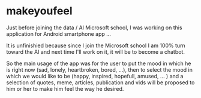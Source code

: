 # makeyoufeel
Just before joining the data / AI Microsoft school, I was working on this application for Android smartphone app ...

It is unfinishied because since I join the Microsoft school I am 100% turn toward the AI and next time I'll work on it, it will be to become a chatbot.

So the main usage of the app was for the user to put the mood in which he is right now (sad, lonely, heartbroken, bored, ...), then to select the mood in which we would like to be (happy, inspired, hopefull, amused, ... ) and a selection of quotes, meme, articles, publication and vids will be proposed to him or her to make him feel the way he desired.

